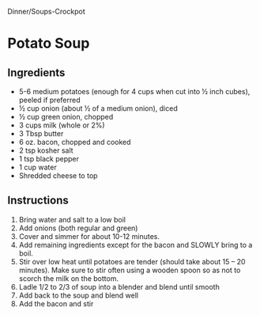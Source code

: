 Dinner/Soups-Crockpot

# Potato Soup

## Ingredients

- 5-6 medium potatoes (enough for 4 cups when cut into ½ inch cubes), peeled if preferred
- ½ cup onion (about ½ of a medium onion), diced
- ½ cup green onion, chopped
- 3 cups milk (whole or 2%)
- 3 Tbsp butter
- 6 oz. bacon, chopped and cooked
- 2 tsp kosher salt
- 1 tsp black pepper
- 1 cup water
- Shredded cheese to top

## Instructions

1. Bring water and salt to a low boil
2. Add onions (both regular and green)
3. Cover and simmer for about 10-12 minutes.
4. Add remaining ingredients except for the bacon and SLOWLY bring to a boil.
5. Stir over low heat until potatoes are tender (should take about 15 – 20 minutes). Make sure to stir often using a wooden spoon so as not to scorch the milk on the bottom.
6. Ladle 1/2 to 2/3 of soup into a blender and blend until smooth
7. Add back to the soup and blend well
8. Add the bacon and stir
